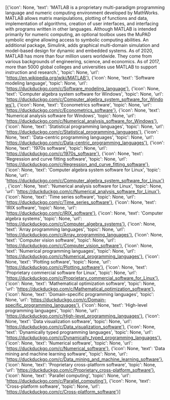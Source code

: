 [{'icon': None, 'text': 'MATLAB is a proprietary multi-paradigm programming language and numeric computing environment developed by MathWorks. MATLAB allows matrix manipulations, plotting of functions and data, implementation of algorithms, creation of user interfaces, and interfacing with programs written in other languages. Although MATLAB is intended primarily for numeric computing, an optional toolbox uses the MuPAD symbolic engine allowing access to symbolic computing abilities. An additional package, Simulink, adds graphical multi-domain simulation and model-based design for dynamic and embedded systems. As of 2020, MATLAB has more than four million users worldwide. They come from various backgrounds of engineering, science, and economics. As of 2017, more than 5000 global colleges and universities use MATLAB to support instruction and research.', 'topic': None, 'url': 'https://en.wikipedia.org/wiki/MATLAB'}, {'icon': None, 'text': 'Software modeling language', 'topic': None, 'url': 'https://duckduckgo.com/c/Software_modeling_language'}, {'icon': None, 'text': 'Computer algebra system software for Windows', 'topic': None, 'url': 'https://duckduckgo.com/c/Computer_algebra_system_software_for_Windows'}, {'icon': None, 'text': 'Econometrics software', 'topic': None, 'url': 'https://duckduckgo.com/c/Econometrics_software'}, {'icon': None, 'text': 'Numerical analysis software for Windows', 'topic': None, 'url': 'https://duckduckgo.com/c/Numerical_analysis_software_for_Windows'}, {'icon': None, 'text': 'Statistical programming languages', 'topic': None, 'url': 'https://duckduckgo.com/c/Statistical_programming_languages'}, {'icon': None, 'text': 'Data-centric programming languages', 'topic': None, 'url': 'https://duckduckgo.com/c/Data-centric_programming_languages'}, {'icon': None, 'text': '1970s software', 'topic': None, 'url': 'https://duckduckgo.com/c/1970s_software'}, {'icon': None, 'text': 'Regression and curve fitting software', 'topic': None, 'url': 'https://duckduckgo.com/c/Regression_and_curve_fitting_software'}, {'icon': None, 'text': 'Computer algebra system software for Linux', 'topic': None, 'url': 'https://duckduckgo.com/c/Computer_algebra_system_software_for_Linux'}, {'icon': None, 'text': 'Numerical analysis software for Linux', 'topic': None, 'url': 'https://duckduckgo.com/c/Numerical_analysis_software_for_Linux'}, {'icon': None, 'text': 'Time series software', 'topic': None, 'url': 'https://duckduckgo.com/c/Time_series_software'}, {'icon': None, 'text': 'IRIX software', 'topic': None, 'url': 'https://duckduckgo.com/c/IRIX_software'}, {'icon': None, 'text': 'Computer algebra systems', 'topic': None, 'url': 'https://duckduckgo.com/c/Computer_algebra_systems'}, {'icon': None, 'text': 'Array programming languages', 'topic': None, 'url': 'https://duckduckgo.com/c/Array_programming_languages'}, {'icon': None, 'text': 'Computer vision software', 'topic': None, 'url': 'https://duckduckgo.com/c/Computer_vision_software'}, {'icon': None, 'text': 'Numerical programming languages', 'topic': None, 'url': 'https://duckduckgo.com/c/Numerical_programming_languages'}, {'icon': None, 'text': 'Plotting software', 'topic': None, 'url': 'https://duckduckgo.com/c/Plotting_software'}, {'icon': None, 'text': 'Proprietary commercial software for Linux', 'topic': None, 'url': 'https://duckduckgo.com/c/Proprietary_commercial_software_for_Linux'}, {'icon': None, 'text': 'Mathematical optimization software', 'topic': None, 'url': 'https://duckduckgo.com/c/Mathematical_optimization_software'}, {'icon': None, 'text': 'Domain-specific programming languages', 'topic': None, 'url': 'https://duckduckgo.com/c/Domain-specific_programming_languages'}, {'icon': None, 'text': 'High-level programming languages', 'topic': None, 'url': 'https://duckduckgo.com/c/High-level_programming_languages'}, {'icon': None, 'text': 'Data visualization software', 'topic': None, 'url': 'https://duckduckgo.com/c/Data_visualization_software'}, {'icon': None, 'text': 'Dynamically typed programming languages', 'topic': None, 'url': 'https://duckduckgo.com/c/Dynamically_typed_programming_languages'}, {'icon': None, 'text': 'Numerical software', 'topic': None, 'url': 'https://duckduckgo.com/c/Numerical_software'}, {'icon': None, 'text': 'Data mining and machine learning software', 'topic': None, 'url': 'https://duckduckgo.com/c/Data_mining_and_machine_learning_software'}, {'icon': None, 'text': 'Proprietary cross-platform software', 'topic': None, 'url': 'https://duckduckgo.com/c/Proprietary_cross-platform_software'}, {'icon': None, 'text': 'Parallel computing', 'topic': None, 'url': 'https://duckduckgo.com/c/Parallel_computing'}, {'icon': None, 'text': 'Cross-platform software', 'topic': None, 'url': 'https://duckduckgo.com/c/Cross-platform_software'}]